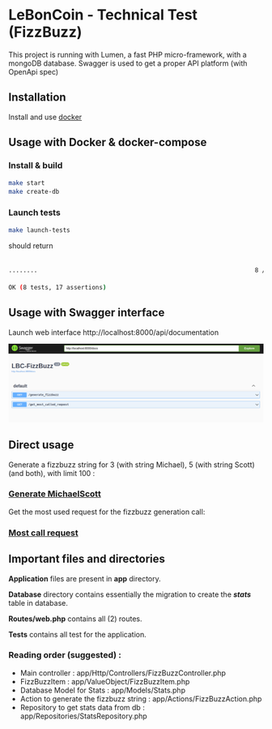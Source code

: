 # LeBonCoin - Technical Test (FizzBuzz)

This project is running with Lumen, a fast PHP micro-framework, with a mongoDB database. Swagger is used to get a proper API platform (with OpenApi spec)

## Installation

Install and use [docker](https://docs.docker.com/get-docker/)

## Usage with Docker & docker-compose

### Install & build
```bash
make start
make create-db
```

### Launch tests
```bash
make launch-tests
```
should return
```bash

........                                                            8 / 8 (100%)

OK (8 tests, 17 assertions)
```

## Usage with Swagger interface
Launch web interface http://localhost:8000/api/documentation

![Swagger](storage/static/swagger.png?raw=true "Interface")

## Direct usage
Generate a fizzbuzz string for 3 (with string Michael), 5 (with string Scott) (and both), with limit 100 : 
### [Generate MichaelScott](http://localhost:8000/generate_fizzbuzz?int1=3&int2=5&limit=100&str1=Michael&str2=Scott)

Get the most used request for the fizzbuzz generation call:
### [Most call request](http://localhost:8000/get_most_called_request)

## Important files and directories
**Application** files are present in **app** directory.

**Database** directory contains essentially the migration to create the _**_stats_**_ table in database.

**Routes/web.php** contains all (2) routes.

**Tests** contains all test for the application.

### Reading order (suggested) : 
- Main controller : app/Http/Controllers/FizzBuzzController.php
- FizzBuzzItem : app/ValueObject/FizzBuzzItem.php
- Database Model for Stats : app/Models/Stats.php
- Action to generate the fizzbuzz string : app/Actions/FizzBuzzAction.php
- Repository to get stats data from db : app/Repositories/StatsRepository.php
